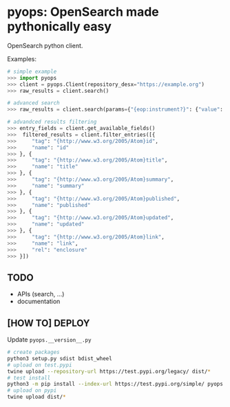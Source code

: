pyops: OpenSearch made pythonically easy
===========================

OpenSearch python client.

Examples:
```python
# simple example
>>> import pyops
>>> client = pyops.Client(repository_desx="https://example.org")
>>> raw_results = client.search()

# advanced search
>>> raw_results = client.search(params={"{eop:instrument?}": {"value": "SAR"}})

# advandced results filtering
>>> entry_fields = client.get_available_fields()
>>>  filtered_results = client.filter_entries([{
>>>     "tag": "{http://www.w3.org/2005/Atom}id",
>>>     "name": "id"
>>> }, {
>>>     "tag": "{http://www.w3.org/2005/Atom}title",
>>>     "name": "title"
>>> }, {
>>>     "tag": "{http://www.w3.org/2005/Atom}summary",
>>>     "name": "summary"
>>> }, {
>>>     "tag": "{http://www.w3.org/2005/Atom}published",
>>>     "name": "published"
>>> }, {
>>>     "tag": "{http://www.w3.org/2005/Atom}updated",
>>>     "name": "updated"
>>> }, {
>>>     "tag": "{http://www.w3.org/2005/Atom}link",
>>>     "name": "link",
>>>     "rel": "enclosure"
>>> }])
```

TODO
----
- APIs (search, ...)
- documentation

[HOW TO] DEPLOY
---------------
Update `pyops.__version__.py`
```bash
# create packages
python3 setup.py sdist bdist_wheel
# upload on test.pypi
twine upload --repository-url https://test.pypi.org/legacy/ dist/*
# test install
python3 -m pip install --index-url https://test.pypi.org/simple/ pyops
# upload on pypi
twine upload dist/*
```
